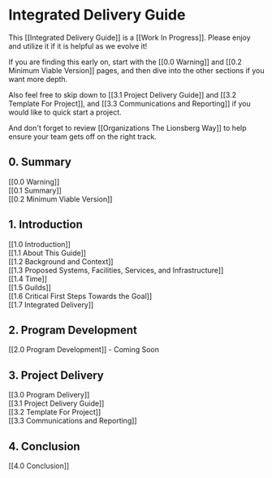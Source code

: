 # Integrated Delivery Guide
This [[Integrated Delivery Guide]] is a [[Work In Progress]]. Please enjoy and utilize it if it is helpful as we evolve it!

If you are finding this early on, start with the [[0.0 Warning]] and [[0.2 Minimum Viable Version]] pages, and then dive into the other sections if you want more depth.  

Also feel free to skip down to [[3.1 Project Delivery Guide]] and [[3.2 Template For Project]], and [[3.3 Communications and Reporting]] if you would like to quick start a project.

And don't forget to review [[Organizations The Lionsberg Way]] to help ensure your team gets off on the right track.

## 0. Summary
[[0.0 Warning]]  
[[0.1 Summary]]  
[[0.2 Minimum Viable Version]]  

## 1. Introduction
[[1.0 Introduction]]  
[[1.1 About This Guide]]  
[[1.2 Background and Context]]  
[[1.3 Proposed Systems, Facilities, Services, and Infrastructure]]  
[[1.4 Time]]  
[[1.5 Guilds]]  
[[1.6 Critical First Steps Towards the Goal]]  
[[1.7 Integrated Delivery]]  

## 2. Program Development
[[2.0 Program Development]] - Coming Soon  

## 3. Project Delivery
[[3.0 Program Delivery]]  
[[3.1 Project Delivery Guide]]  
[[3.2 Template For Project]]  
[[3.3 Communications and Reporting]]  

## 4. Conclusion
[[4.0 Conclusion]]  
